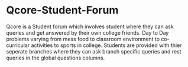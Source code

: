 # Qcore-Student-Forum

Qcore is a Student forum which involves student where they can ask queries and get answered by their own college friends. Day to Day problems varying from mess food to classroom environment to co-curricular activities to sports in college. Students are provided with thier seperate branches where they can ask branch specific queries and rest queries in the global questions columns. 
